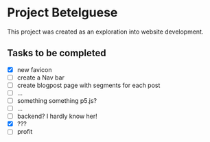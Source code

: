# Project Betelguese
This project was created as an exploration into website development.


## Tasks to be completed
- [x] new favicon
- [ ] create a Nav bar
- [ ] create blogpost page with segments for each post
- [ ] ...
- [ ] something something p5.js?
- [ ] ...
- [ ] backend? I hardly know her!
- [x] ???
- [ ] profit
